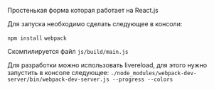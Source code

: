Простенькая форма которая работает на React.js

Для запуска необходимо сделать следующее в консоли:

`npm install`
`webpack`

Скомпилируется файл `js/build/main.js`

Для разработки можно использовать livereload, для этого нужно запустить в консоле следующее:
`./node_modules/webpack-dev-server/bin/webpack-dev-server.js --progress --colors`